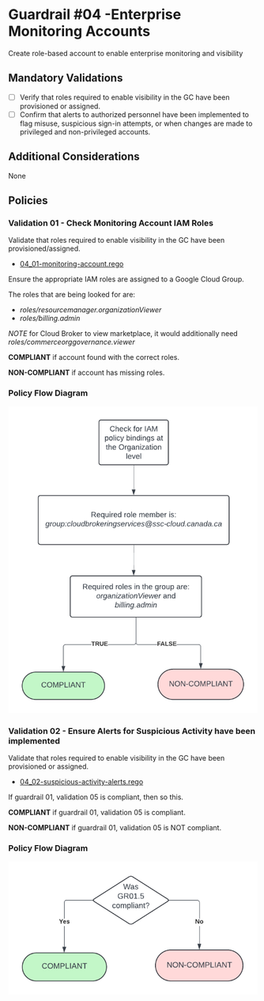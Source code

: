 # Guardrail #04 -Enterprise Monitoring Accounts

Create role-based account to enable enterprise monitoring and visibility


## Mandatory Validations

- [ ] Verify that roles required to enable visibility in the GC have been provisioned or assigned.
- [ ] Confirm that alerts to authorized personnel have been implemented to flag misuse, suspicious sign-in attempts, or when changes are made to privileged and non-privileged accounts.

## Additional Considerations

None

## Policies

### Validation 01 - Check Monitoring Account IAM Roles

Validate that roles required to enable visibility in the GC have been provisioned/assigned.

- [04_01-monitoring-account.rego](https://github.com/ssc-spc-ccoe-cei/gcp-cac-policies/04-monitoring-account/04_01-monitoring-account.rego)

Ensure the appropriate IAM roles are assigned to a Google Cloud Group.

The roles that are being looked for are:

- *roles/resourcemanager.organizationViewer*
- *roles/billing.admin*

*NOTE* for Cloud Broker to view marketplace, it would additionally need *roles/commerceorggovernance.viewer*

**COMPLIANT** if account found with the correct roles.

**NON-COMPLIANT** if account has missing roles.

### Policy Flow Diagram

![01-monitoring-account](./policy_diagrams/GR04_01.png "01-monitoring-account")

### Validation 02 - Ensure Alerts for Suspicious Activity have been implemented

Validate that roles required to enable visibility in the GC have been provisioned or assigned.

- [04_02-suspicious-activity-alerts.rego](https://github.com/ssc-spc-ccoe-cei/gcp-cac-policies/04-monitoring-account/04_02-suspicious-activity-alerts.rego)

If guardrail 01, validation 05 is compliant, then so this.  

**COMPLIANT** if guardrail 01, validation 05 is compliant.

**NON-COMPLIANT** if guardrail 01, validation 05 is NOT compliant.

### Policy Flow Diagram

![02-suspicious-activity-alerts](./policy_diagrams/GR04_02.png "02-suspicious-activity-alerts")

